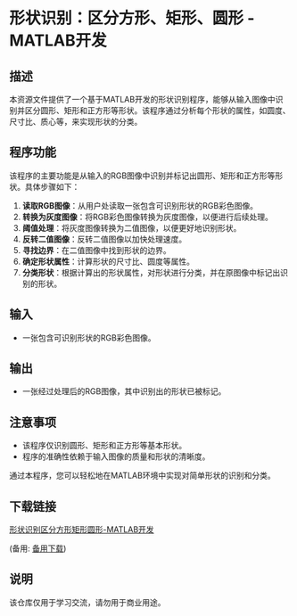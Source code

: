# 形状识别：区分方形、矩形、圆形 - MATLAB开发

## 描述

本资源文件提供了一个基于MATLAB开发的形状识别程序，能够从输入图像中识别并区分圆形、矩形和正方形等形状。该程序通过分析每个形状的属性，如圆度、尺寸比、质心等，来实现形状的分类。

## 程序功能

该程序的主要功能是从输入的RGB图像中识别并标记出圆形、矩形和正方形等形状。具体步骤如下：

1. **读取RGB图像**：从用户处读取一张包含可识别形状的RGB彩色图像。
2. **转换为灰度图像**：将RGB彩色图像转换为灰度图像，以便进行后续处理。
3. **阈值处理**：将灰度图像转换为二值图像，以便更好地识别形状。
4. **反转二值图像**：反转二值图像以加快处理速度。
5. **寻找边界**：在二值图像中找到形状的边界。
6. **确定形状属性**：计算形状的尺寸比、圆度等属性。
7. **分类形状**：根据计算出的形状属性，对形状进行分类，并在原图像中标记出识别的形状。

## 输入

- 一张包含可识别形状的RGB彩色图像。

## 输出

- 一张经过处理后的RGB图像，其中识别出的形状已被标记。

## 注意事项

- 该程序仅识别圆形、矩形和正方形等基本形状。
- 程序的准确性依赖于输入图像的质量和形状的清晰度。

通过本程序，您可以轻松地在MATLAB环境中实现对简单形状的识别和分类。

## 下载链接
[形状识别区分方形矩形圆形-MATLAB开发](https://pan.quark.cn/s/ef9fa90008ee) 

(备用: [备用下载](https://pan.baidu.com/s/1cuP1lJ95pLoG6jHdQ0LOag?pwd=1234))

## 说明

该仓库仅用于学习交流，请勿用于商业用途。
